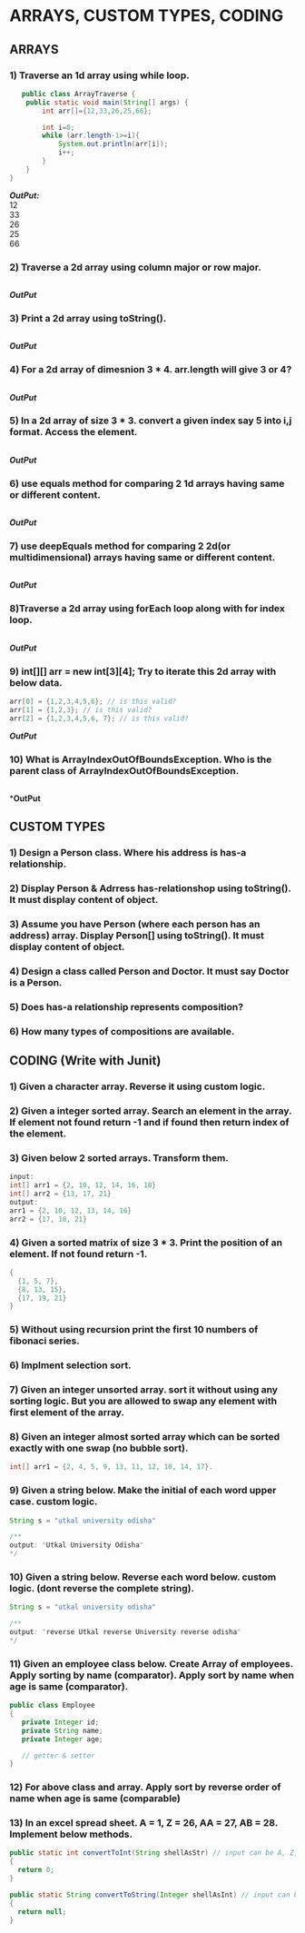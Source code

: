 # ARRAYS, CUSTOM TYPES, CODING

## ARRAYS 
### 1) Traverse an 1d array using while loop.  
```java
   public class ArrayTraverse {
    public static void main(String[] args) {
        int arr[]={12,33,26,25,66};

        int i=0;
        while (arr.length-1>=i){
            System.out.println(arr[i]);
            i++;
        }
    }
}


```

***OutPut:***  
    12  
    33  
    26  
    25  
    66

### 2) Traverse a 2d array using column major or row major.
```java

```


***OutPut***

### 3) Print a 2d array using toString().  
```java

```

***OutPut***

### 4) For a 2d array of dimesnion 3 * 4. arr.length will give 3 or 4?
```java

```

***OutPut***

### 5) In a 2d array of size 3 * 3. convert a given index say 5 into i,j format. Access the element.  
```java

```


***OutPut***


### 6) use equals method for comparing 2 1d arrays having same or different content.   
```java

```

***OutPut***

### 7) use deepEquals method for comparing 2 2d(or multidimensional) arrays having same or different content.  
```java

```


***OutPut***

### 8)Traverse a 2d array using forEach loop along with for index loop.  
```java

```

***OutPut***

### 9) int[][] arr = new int[3][4]; Try to iterate this 2d array with below data.  
```java
arr[0] = {1,2,3,4,5,6}; // is this valid? 
arr[1] = {1,2,3}; // is this valid? 
arr[2] = {1,2,3,4,5,6, 7}; // is this valid? 
```

***OutPut***

### 10) What is ArrayIndexOutOfBoundsException. Who is the parent class of ArrayIndexOutOfBoundsException.
```java

```


***OutPut**


## CUSTOM TYPES  

### 1) Design a Person class. Where his address is has-a relationship.  

### 2) Display Person & Adrress has-relationshop using toString(). It must display content of object.  

### 3) Assume you have Person (where each person has an address) array. Display Person[] using toString(). It must display content of object.  

### 4) Design a class called Person and Doctor. It must say Doctor is a Person.  

### 5) Does has-a relationship represents composition?  

### 6) How many types of compositions are available.  

## CODING (Write with Junit)

### 1) Given a character array. Reverse it using custom logic.  

### 2) Given a integer sorted array. Search an element in the array. If element not found return -1 and if found then return index of the element.  

### 3) Given below 2 sorted arrays. Transform them.  


```java
input:
int[] arr1 = {2, 10, 12, 14, 16, 18}
int[] arr2 = {13, 17, 21}
output:
arr1 = {2, 10, 12, 13, 14, 16}
arr2 = {17, 18, 21}
```

### 4) Given a sorted matrix of size 3 * 3. Print the position of an element. If not found return -1.  

```java
{ 
  {1, 5, 7},
  {8, 13, 15},
  {17, 19, 21}
}
```

### 5) Without using recursion print the first 10 numbers of fibonaci series.  

### 6) Implment selection sort.

### 7) Given an integer unsorted array. sort it without using any sorting logic. But you are allowed to swap any element with first element of the array.  

### 8) Given an integer almost sorted array which can be sorted exactly with one swap (no bubble sort).  
```java
int[] arr1 = {2, 4, 5, 9, 13, 11, 12, 10, 14, 17}.
```

### 9) Given a string below. Make the initial of each word upper case. custom logic.  

```java
String s = "utkal university odisha"

/**
output: "Utkal University Odisha"
*/
```

### 10) Given a string below. Reverse each word below. custom logic. (dont reverse the complete string).  
```java
String s = "utkal university odisha"

/**
output: "reverse Utkal reverse University reverse odisha"
*/
```

### 11) Given an employee class below. Create Array of employees. Apply sorting by name (comparator). Apply sort by name when age is same (comparator).  
```java
public class Employee
{
   private Integer id;
   private String name;
   private Integer age;

   // getter & setter
}
```

### 12) For above class and array. Apply sort by reverse order of name when age is same (comparable)  

### 13) In an excel spread sheet. A = 1, Z = 26, AA = 27, AB = 28. Implement below methods.  

```java
public static int convertToInt(String shellAsStr) // input can be A, Z, AA, AB
{
  return 0;
}

public static String convertToString(Integer shellAsInt) // input can be any integer
{
  return null;
}
```
